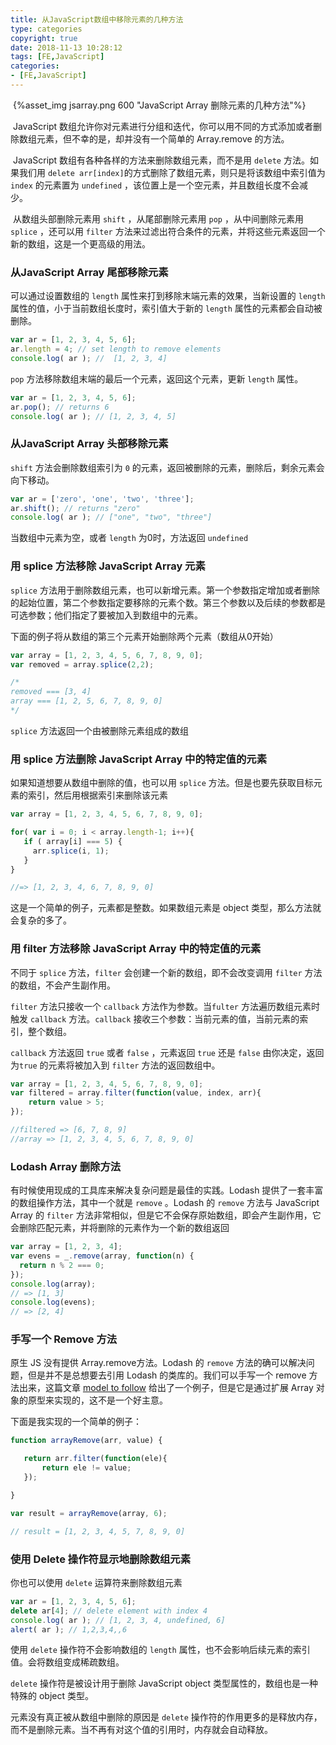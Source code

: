 ```yaml
---
title: 从JavaScript数组中移除元素的几种方法
type: categories
copyright: true
date: 2018-11-13 10:28:12
tags: [FE,JavaScript]
categories: 
- [FE,JavaScript]
---
```


​	{%asset_img jsarray.png 600 "JavaScript Array 删除元素的几种方法"%}

​	JavaScript 数组允许你对元素进行分组和迭代，你可以用不同的方式添加或者删除数组元素，但不幸的是，却并没有一个简单的 Array.remove 的方法。

​	JavaScript 数组有各种各样的方法来删除数组元素，而不是用 `delete` 方法。如果我们用 `delete arr[index]`的方式删除了数组元素，则只是将该数组中索引值为 `index` 的元素置为 `undefined` ，该位置上是一个空元素，并且数组长度不会减少。

​	从数组头部删除元素用 `shift` ，从尾部删除元素用 `pop` ，从中间删除元素用 `splice` ，还可以用 `filter` 方法来过滤出符合条件的元素，并将这些元素返回一个新的数组，这是一个更高级的用法。

<!--more-->

### 从JavaScript Array 尾部移除元素

可以通过设置数组的 `length` 属性来打到移除末端元素的效果，当新设置的 `length` 属性的值，小于当前数组长度时，索引值大于新的 `length` 属性的元素都会自动被删除。

```JavaScript
var ar = [1, 2, 3, 4, 5, 6];
ar.length = 4; // set length to remove elements
console.log( ar ); //  [1, 2, 3, 4]
```

`pop` 方法移除数组末端的最后一个元素，返回这个元素，更新 `length` 属性。

```javascript
var ar = [1, 2, 3, 4, 5, 6];
ar.pop(); // returns 6
console.log( ar ); // [1, 2, 3, 4, 5]
```

### 从JavaScript Array 头部移除元素

`shift` 方法会删除数组索引为 `0` 的元素，返回被删除的元素，删除后，剩余元素会向下移动。

```javascript
var ar = ['zero', 'one', 'two', 'three'];
ar.shift(); // returns "zero"
console.log( ar ); // ["one", "two", "three"]
```

当数组中元素为空，或者 `length` 为0时，方法返回 `undefined` 

### 用 splice 方法移除 JavaScript  Array 元素

`splice` 方法用于删除数组元素，也可以新增元素。第一个参数指定增加或者删除的起始位置，第二个参数指定要移除的元素个数。第三个参数以及后续的参数都是可选参数；他们指定了要被加入到数组中的元素。

下面的例子将从数组的第三个元素开始删除两个元素（数组从0开始）

```javascript
var array = [1, 2, 3, 4, 5, 6, 7, 8, 9, 0];
var removed = array.splice(2,2);

/*
removed === [3, 4]
array === [1, 2, 5, 6, 7, 8, 9, 0]
*/
```

`splice` 方法返回一个由被删除元素组成的数组

### 用 splice 方法删除 JavaScript Array 中的特定值的元素

如果知道想要从数组中删除的值，也可以用 `splice` 方法。但是也要先获取目标元素的索引，然后用根据索引来删除该元素

```javascript
var array = [1, 2, 3, 4, 5, 6, 7, 8, 9, 0];

for( var i = 0; i < array.length-1; i++){ 
   if ( array[i] === 5) {
     arr.splice(i, 1); 
   }
}

//=> [1, 2, 3, 4, 6, 7, 8, 9, 0]
```

这是一个简单的例子，元素都是整数。如果数组元素是 object 类型，那么方法就会复杂的多了。

### 用 filter 方法移除 JavaScript Array 中的特定值的元素

不同于 `splice` 方法，`filter` 会创建一个新的数组，即不会改变调用 `filter` 方法的数组，不会产生副作用。

`filter` 方法只接收一个 `callback` 方法作为参数。当`fulter` 方法遍历数组元素时触发 `callback` 方法。`callback` 接收三个参数：当前元素的值，当前元素的索引，整个数组。

`callback` 方法返回 `true` 或者 `false` ，元素返回 `true` 还是 `false` 由你决定，返回为`true` 的元素将被加入到 `filter` 方法的返回数组中。

```javascript
var array = [1, 2, 3, 4, 5, 6, 7, 8, 9, 0];
var filtered = array.filter(function(value, index, arr){
    return value > 5;
});

//filtered => [6, 7, 8, 9]
//array => [1, 2, 3, 4, 5, 6, 7, 8, 9, 0]
```

### Lodash Array 删除方法

有时候使用现成的工具库来解决复杂问题是最佳的实践。Lodash 提供了一套丰富的数组操作方法，其中一个就是 `remove` 。Lodash 的 `remove` 方法与 JavaScript Array 的 `filter` 方法非常相似，但是它不会保存原始数组，即会产生副作用，它会删除匹配元素，并将删除的元素作为一个新的数组返回

```javascript
var array = [1, 2, 3, 4];
var evens = _.remove(array, function(n) {
  return n % 2 === 0;
});
console.log(array);
// => [1, 3]
console.log(evens);
// => [2, 4]
```

### 手写一个 Remove 方法

原生 JS 没有提供 Array.remove方法。Lodash 的 `remove` 方法的确可以解决问题，但是并不是总想要去引用 Lodash 的类库的。我们可以手写一个 remove 方法出来，这篇文章 [model to follow](https://johnresig.com/blog/javascript-array-remove/) 给出了一个例子，但是它是通过扩展 Array 对象的原型来实现的，这不是一个好主意。

下面是我实现的一个简单的例子：

```javascript
function arrayRemove(arr, value) {

   return arr.filter(function(ele){
       return ele != value;
   });

}

var result = arrayRemove(array, 6);

// result = [1, 2, 3, 4, 5, 7, 8, 9, 0]
```

### 使用 Delete 操作符显示地删除数组元素

你也可以使用 `delete` 运算符来删除数组元素

```javascript
var ar = [1, 2, 3, 4, 5, 6];
delete ar[4]; // delete element with index 4
console.log( ar ); // [1, 2, 3, 4, undefined, 6]
alert( ar ); // 1,2,3,4,,6
```

使用 `delete` 操作符不会影响数组的 `length` 属性，也不会影响后续元素的索引值。会将数组变成稀疏数组。

`delete` 操作符是被设计用于删除 JavaScript object 类型属性的，数组也是一种特殊的 object 类型。

元素没有真正被从数组中删除的原因是 `delete` 操作符的作用更多的是释放内存，而不是删除元素。当不再有对这个值的引用时，内存就会自动释放。